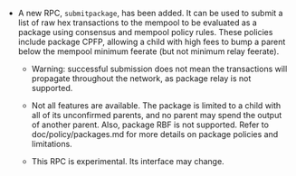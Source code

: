 - A new RPC, `submitpackage`, has been added. It can be used to submit a list of raw hex
  transactions to the mempool to be evaluated as a package using consensus and mempool policy rules.
These policies include package CPFP, allowing a child with high fees to bump a parent below the
mempool minimum feerate (but not minimum relay feerate).

    - Warning: successful submission does not mean the transactions will propagate throughout the
      network, as package relay is not supported.

    - Not all features are available. The package is limited to a child with all of its
      unconfirmed parents, and no parent may spend the output of another parent.  Also, package
      RBF is not supported. Refer to doc/policy/packages.md for more details on package policies
      and limitations.

    - This RPC is experimental. Its interface may change.
